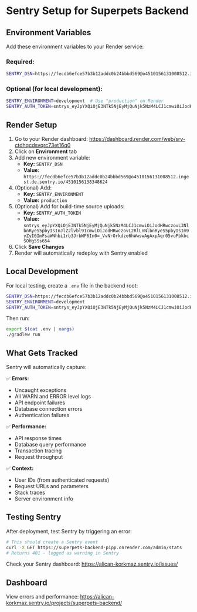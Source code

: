 # Sentry Setup for Superpets Backend

## Environment Variables

Add these environment variables to your Render service:

### Required:

```bash
SENTRY_DSN=https://fecdb6efce57b3b12addc0b24bbbd569@o4510156131008512.ingest.de.sentry.io/4510156138348624
```

### Optional (for local development):

```bash
SENTRY_ENVIRONMENT=development  # Use "production" on Render
SENTRY_AUTH_TOKEN=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
```

## Render Setup

1. Go to your Render dashboard: https://dashboard.render.com/web/srv-ctdhqcdsvqrc73et16q0
2. Click on **Environment** tab
3. Add new environment variable:
   - **Key:** `SENTRY_DSN`
   - **Value:** `https://fecdb6efce57b3b12addc0b24bbbd569@o4510156131008512.ingest.de.sentry.io/4510156138348624`
4. (Optional) Add:
   - **Key:** `SENTRY_ENVIRONMENT`
   - **Value:** `production`
5. (Optional) Add for build-time source uploads:
   - **Key:** `SENTRY_AUTH_TOKEN`
   - **Value:** `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`
6. Click **Save Changes**
7. Render will automatically redeploy with Sentry enabled

## Local Development

For local testing, create a `.env` file in the backend root:

```bash
SENTRY_DSN=https://fecdb6efce57b3b12addc0b24bbbd569@o4510156131008512.ingest.de.sentry.io/4510156138348624
SENTRY_ENVIRONMENT=development
SENTRY_AUTH_TOKEN=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
```

Then run:
```bash
export $(cat .env | xargs)
./gradlew run
```

## What Gets Tracked

Sentry will automatically capture:

✅ **Errors:**
- Uncaught exceptions
- All WARN and ERROR level logs
- API endpoint failures
- Database connection errors
- Authentication failures

✅ **Performance:**
- API response times
- Database query performance
- Transaction tracing
- Request throughput

✅ **Context:**
- User IDs (from authenticated requests)
- Request URLs and parameters
- Stack traces
- Server environment info

## Testing Sentry

After deployment, test Sentry by triggering an error:

```bash
# This should create a Sentry event
curl -X GET https://superpets-backend-pipp.onrender.com/admin/stats
# Returns 401 - logged as warning in Sentry
```

Check your Sentry dashboard: https://alican-korkmaz.sentry.io/issues/

## Dashboard

View errors and performance: https://alican-korkmaz.sentry.io/projects/superpets-backend/
